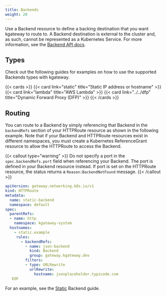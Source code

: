 ```yaml
---
title: Backends
weight: 20
---
```


Use a Backend resource to define a backing destination that you want kgateway to route to. A Backend destination is external to the cluster and, as such, cannot be represented as a Kubernetes Service. For more information, see the [Backend API docs](/docs/reference/api/#backend). 

## Types

Check out the following guides for examples on how to use the supported Backends types with kgateway. 

{{< cards >}}
  {{< card link="static" title="Static IP address or hostname" >}}
  {{< card link="lambda" title="AWS Lambda" >}}
  {{< card link="../../dfp" title="Dynamic Forward Proxy (DFP)" >}}
{{< /cards >}}

## Routing

You can route to a Backend by simply referencing that Backend in the `backendRefs` section of your HTTPRoute resource as shown in the following example. Note that if your Backend and HTTPRoute resources exist in different namespaces, you must create a Kubernetes ReferenceGrant resource to allow the HTTPRoute to access the Backend.

{{< callout type="warning" >}}
Do not specify a port in the `spec.backendRefs.port` field when referencing your Backend. The port is defined in your Backend resource instead. If port is set on the HTTPRoute resource, the status returns a `Reason:BackendNotFound` message.
{{< /callout >}}

```yaml {linenos=table,hl_lines=[13,14,15,16],linenostart=1,filename="backend-httproute.yaml"}
apiVersion: gateway.networking.k8s.io/v1
kind: HTTPRoute
metadata:
  name: static-backend
  namespace: default
spec:
  parentRefs:
  - name: http
    namespace: kgateway-system
  hostnames:
    - static.example
     rules:
       - backendRefs:
         - name: json-backend
           kind: Backend
           group: gateway.kgateway.dev
         filters:
         - type: URLRewrite
           urlRewrite:
             hostname: jsonplaceholder.typicode.com
   EOF
```

For an example, see the [Static](/docs/traffic-management/destination-types/backends/static/) Backend guide. 
